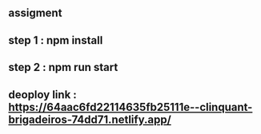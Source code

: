 ## assigment 

## step 1 : npm install
## step 2 : npm run start 


## deoploy link  : https://64aac6fd22114635fb25111e--clinquant-brigadeiros-74dd71.netlify.app/


